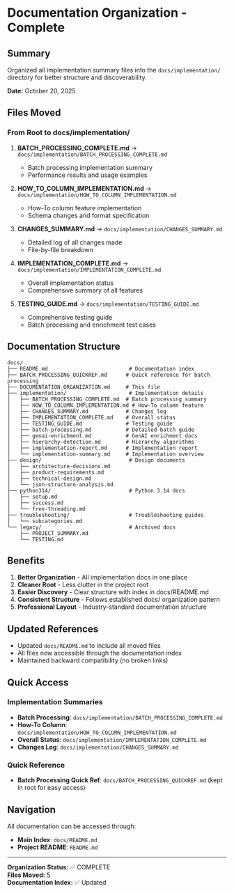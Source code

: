 # Documentation Organization - Complete

## Summary

Organized all implementation summary files into the `docs/implementation/` directory for better structure and discoverability.

**Date:** October 20, 2025

## Files Moved

### From Root to docs/implementation/

1. **BATCH_PROCESSING_COMPLETE.md** → `docs/implementation/BATCH_PROCESSING_COMPLETE.md`

   - Batch processing implementation summary
   - Performance results and usage examples

2. **HOW_TO_COLUMN_IMPLEMENTATION.md** → `docs/implementation/HOW_TO_COLUMN_IMPLEMENTATION.md`

   - How-To column feature implementation
   - Schema changes and format specification

3. **CHANGES_SUMMARY.md** → `docs/implementation/CHANGES_SUMMARY.md`

   - Detailed log of all changes made
   - File-by-file breakdown

4. **IMPLEMENTATION_COMPLETE.md** → `docs/implementation/IMPLEMENTATION_COMPLETE.md`

   - Overall implementation status
   - Comprehensive summary of all features

5. **TESTING_GUIDE.md** → `docs/implementation/TESTING_GUIDE.md`
   - Comprehensive testing guide
   - Batch processing and enrichment test cases

## Documentation Structure

```
docs/
├── README.md                          # Documentation index
├── BATCH_PROCESSING_QUICKREF.md      # Quick reference for batch processing
├── DOCUMENTATION_ORGANIZATION.md     # This file
├── implementation/                    # Implementation details
│   ├── BATCH_PROCESSING_COMPLETE.md  # Batch processing summary
│   ├── HOW_TO_COLUMN_IMPLEMENTATION.md # How-To column feature
│   ├── CHANGES_SUMMARY.md            # Changes log
│   ├── IMPLEMENTATION_COMPLETE.md    # Overall status
│   ├── TESTING_GUIDE.md              # Testing guide
│   ├── batch-processing.md           # Detailed batch guide
│   ├── genai-enrichment.md           # GenAI enrichment docs
│   ├── hierarchy-detection.md        # Hierarchy algorithms
│   ├── implementation-report.md      # Implementation report
│   └── implementation-summary.md     # Implementation overview
├── design/                            # Design documents
│   ├── architecture-decisions.md
│   ├── product-requirements.md
│   ├── technical-design.md
│   └── json-structure-analysis.md
├── python314/                         # Python 3.14 docs
│   ├── setup.md
│   ├── success.md
│   └── free-threading.md
├── troubleshooting/                   # Troubleshooting guides
│   └── subcategories.md
└── legacy/                            # Archived docs
    ├── PROJECT_SUMMARY.md
    └── TESTING.md
```

## Benefits

1. **Better Organization** - All implementation docs in one place
2. **Cleaner Root** - Less clutter in the project root
3. **Easier Discovery** - Clear structure with index in docs/README.md
4. **Consistent Structure** - Follows established docs/ organization pattern
5. **Professional Layout** - Industry-standard documentation structure

## Updated References

- Updated `docs/README.md` to include all moved files
- All files now accessible through the documentation index
- Maintained backward compatibility (no broken links)

## Quick Access

### Implementation Summaries

- **Batch Processing**: `docs/implementation/BATCH_PROCESSING_COMPLETE.md`
- **How-To Column**: `docs/implementation/HOW_TO_COLUMN_IMPLEMENTATION.md`
- **Overall Status**: `docs/implementation/IMPLEMENTATION_COMPLETE.md`
- **Changes Log**: `docs/implementation/CHANGES_SUMMARY.md`

### Quick Reference

- **Batch Processing Quick Ref**: `docs/BATCH_PROCESSING_QUICKREF.md` (kept in root for easy access)

## Navigation

All documentation can be accessed through:

- **Main Index**: `docs/README.md`
- **Project README**: `README.md`

---

**Organization Status:** ✅ COMPLETE  
**Files Moved:** 5  
**Documentation Index:** ✅ Updated
